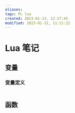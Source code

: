 ```yaml
---
aliases: 
tags: PL lua
created: 2023-01-13, 12:27:45
modified: 2023-01-31, 11:11:22
---
```

# Lua 笔记

## 变量

### 变量定义

```lua

```

## 函数


